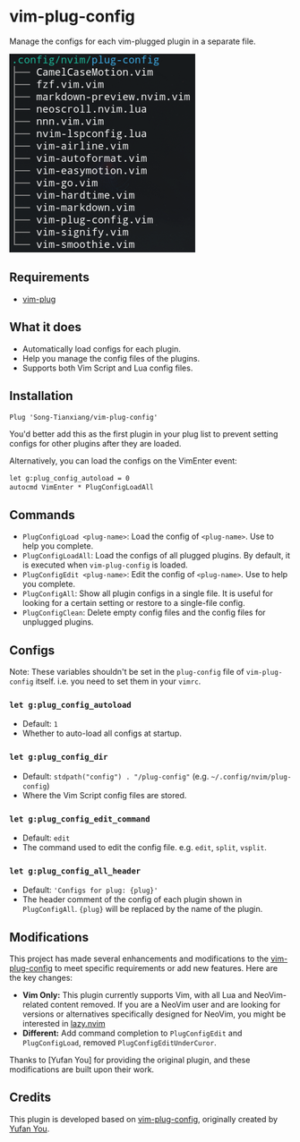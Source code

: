 # vim-plug-config

Manage the configs for each vim-plugged plugin in a separate file.

![screenshot](assets/screenshot.png)

## Requirements

-   [vim-plug](https://github.com/junegunn/vim-plug)

## What it does

-   Automatically load configs for each plugin.
-   Help you manage the config files of the plugins.
-   Supports both Vim Script and Lua config files.

## Installation

```viml
Plug 'Song-Tianxiang/vim-plug-config'
```

You'd better add this as the first plugin in your plug list to prevent setting configs for other plugins after they are loaded.

Alternatively, you can load the configs on the VimEnter event:

```viml
let g:plug_config_autoload = 0
autocmd VimEnter * PlugConfigLoadAll
```

## Commands

-   `PlugConfigLoad <plug-name>`: Load the config of `<plug-name>`. Use <TAB> to help you complete.
-   `PlugConfigLoadAll`: Load the configs of all plugged plugins. By default, it is executed when `vim-plug-config` is loaded.
-   `PlugConfigEdit <plug-name>`: Edit the config of `<plug-name>`. Use <TAB> to help you complete.
-   `PlugConfigAll`: Show all plugin configs in a single file. It is useful for looking for a certain setting or restore to a single-file config.
-   `PlugConfigClean`: Delete empty config files and the config files for unplugged plugins.

## Configs

Note: These variables shouldn't be set in the `plug-config` file of `vim-plug-config` itself. i.e. you need to set them in your `vimrc`.

### `let g:plug_config_autoload`

-   Default: `1`
-   Whether to auto-load all configs at startup.

### `let g:plug_config_dir`

-   Default: `stdpath("config") . "/plug-config"` (e.g. `~/.config/nvim/plug-config`)
-   Where the Vim Script config files are stored.

### `let g:plug_config_edit_command`

-   Default: `edit`
-   The command used to edit the config file. e.g. `edit`, `split`, `vsplit`.

### `let g:plug_config_all_header`

-   Default: `'Configs for plug: {plug}'`
-   The header comment of the config of each plugin shown in `PlugConfigAll`. `{plug}` will be replaced by the name of the plugin.

## Modifications

This project has made several enhancements and modifications to the [vim-plug-config](https://github.com/ouuan/vim-plug-config) to meet specific requirements or add new features. Here are the key changes:

- **Vim Only:** This plugin currently supports Vim, with all Lua and NeoVim-related content removed. If you are a NeoVim user and are looking for versions or alternatives specifically designed for NeoVim, you might be interested in [lazy.nvim](https://github.com/folke/lazy.nvim)
- **Different:** Add command completion to `PlugConfigEdit` and `PlugConfigLoad`, removed `PlugConfigEditUnderCuror`.

Thanks to [Yufan You] for providing the original plugin, and these modifications are built upon their work.

## Credits

This plugin is developed based on [vim-plug-config](https://github.com/ouuan/vim-plug-config), originally created by [Yufan You](https://github.com/ouuan).

